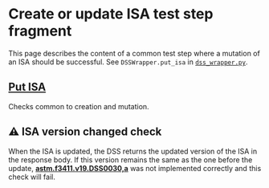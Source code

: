 # Create or update ISA test step fragment

This page describes the content of a common test step where a mutation of an ISA should be successful.
See `DSSWrapper.put_isa` in [`dss_wrapper.py`](../../../dss_wrapper.py).

## [Put ISA](put_isa.md)

Checks common to creation and mutation.

## ⚠️ ISA version changed check

When the ISA is updated, the DSS returns the updated version of the ISA in the response body.  If this version remains the same as the one before the update, **[astm.f3411.v19.DSS0030,a](../../../../../../requirements/astm/f3411/v19.md)** was not implemented correctly and this check will fail.
